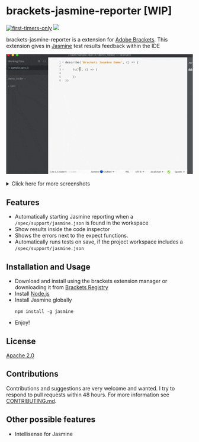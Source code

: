 # brackets-jasmine-reporter [WIP]

[![first-timers-only](https://img.shields.io/badge/first--timers--only-friendly-blue.svg?style=flat-square)](https://www.firsttimersonly.com/)
[<img src="https://img.shields.io/badge/slack-@ossenthusiasts-brown.svg?logo=slack">](https://join.slack.com/t/ossenthusiasts/shared_invite/zt-eh9g0u7k-l2uUmCCBhUTHY8EWZFShIw)

brackets-jasmine-reporter is a extension for [Adobe Brackets](https://brackets.io
). This extension gives in [Jasmine](https://jasmine.github.io/) test results feedback within the IDE

![Brackets Extension Demo](https://github.com/nadchif/brackets-jasmine/raw/master/screenshots/brackets-jasmine-scr.gif)
<details>
  <summary>
    Click here for more screenshots
  </summary>
  
  ![Brackets Extension Demo](https://github.com/nadchif/brackets-jasmine/raw/master/screenshots/brackets-jasmine-still.png)
  
</details>

## Features
* Automatically starting Jasmine reporting when a `/spec/support/jasmine.json` is found in the workspace
* Show results inside the code inspector
* Shows the errors next to the expect functions.
* Automatically runs tests on save, if the project workspace includes a `/spec/support/jasmine.json` 

## Installation and Usage
* Download and install using the brackets extension manager or downloading it from [Brackets Registry](https://registry.brackets.io/)
* Install [Node.js](https://nodejs.org/en/download/)
* Install Jasmine globally
  ```
  npm install -g jasmine
  ```
* Enjoy!

## License
[Apache 2.0](https://github.com/nadchif/brackets-jasmine/blob/master/LICENSE)

## Contributions
Contributions and suggestions are very welcome and wanted. I try to respond to pull requests within 48 hours. For more information see [CONTRIBUTING.md](https://github.com/nadchif/brackets-jasmine/blob/master/CONTRIBUTING.md).

## Other possible features
* Intellisense for Jasmine

